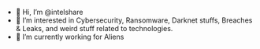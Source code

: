 - 👋 Hi, I’m @intelshare
- 👀 I’m interested in Cybersecurity, Ransomware, Darknet stuffs, Breaches & Leaks, and weird stuff related to technologies.
- 🌱 I’m currently working for Aliens

